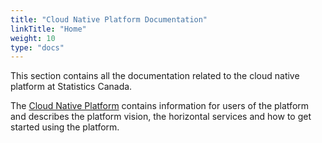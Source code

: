 ```yaml
---
title: "Cloud Native Platform Documentation"
linkTitle: "Home"
weight: 10
type: "docs"
---
```


This section contains all the documentation related to the cloud native platform at Statistics Canada.

The [Cloud Native Platform](/docs/cloud-native-platform/) contains information for users of the platform and describes the platform vision, the horizontal services and how to get started using the platform.
